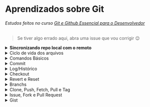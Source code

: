 # Aprendizados sobre Git
###### Estudos feitos no curso [Git e Github Essencial para o Desenvolvedor](https://www.udemy.com/course/curso-de-git-e-github-essencial/)
> Se tiver algo errado aqui, abra uma issue que vou corrigir :wink:

<details><summary><strong>Sincronizando repo local com o remoto</strong></summary>

- Crie o repositório no próprio Github, é bem fácil. Depois na sua máquina, entre na sua pasta de repositórios. No terminal digite:  
  **`git clone UrlDoRepo`**  
  **`cd Repo`**  
  **`git config user.name ""`**  
  **`git config user.email ""`**  
  **`touch <algum arquivo>`**  
  **`git add <o arquivo criado>`**  
  **`git commit -m ""`**  
  **`git push -u origin main`**  

  - Então vai pedir username e senha ou **token** se você tem 2FA
  
  *(só rode o comando abaixo se estiver em máquina pessoal)*
  
  **`git config credential.helper store`** pra guardar as credenciais, senão vai ter que colocar login e senha em todo push 
    
- Sempre que mudar algo como username ou nome do repo, entre na pasta .git e faça as alterações no arquivo config, de cada repo.

</details>

<details><summary>Ciclo de vida dos arquivos</summary>

- **Untracked:** estados em que todos arquivos iniciam. Quando não está rastreado, sincronizado no repo local, no Git.
- **Tracked:** quando o arquivo está rastreado pelo Git, está sob o controle de versionamento.
- **Modified:** quando modifica um arquivo já rastreado. O Git te avisa que precisa atualizar o rastreamento.
- **Staged:** quando o arquivo está pronto pro commit.

</details>

<details><summary>Comandos Básicos</summary>

- **`history -c`** --> Apagar histórico do terminal git/linux.
  - Apagar de forma mais completa: **`cat /dev/null > ~/.bash_history && history -c`**
- **`git init`** --> Inicializar um repositório.

- **`git status`** --> Checar o estado dos arquivos do repo.

- **`.gitignore`** --> Bem auto explicativo, é um arquivo em que você coloca arquivos/diretórios/etc, que você quer que o git ignore. Normalmente usado pra banco de dados, lógica de negócios, autenticações, etc.
  - Para arquivos, coloque o arquivo e extensão, exemplo **`video.mp4`** **`db.sqlite`** etc
  - Para ignorar vários arquivos com a mesma extensão, use **\*** e a extensão, exemplo **`*.sqlite3`**
  - Para diretórios, coloque **\*\*** e o nome do diretório, exemplo **`**videos`** **`**database`**

- **`git config user.name ""`** --> configurar seu nome de usuário.

- **`git config user.email ""`** --> configurar email do usuário.
  - Se estiver numa máquina pessoal, de uso exclusivo, utilize **`--global`** depois do **`config`** para que todos projetos comecem com essa configuração padrão.

- **`git add`** seguido do nome e extensão do arquivo, para adicionar arquivos ao monitoramento do git. **Também** é usado quando você modifica um arquivo.

- **`git add .`** --> diz pro git tanto pra adicionar arquivos novos pro monitoramento, quanto pra monitorar os modificados.

- **`git mv arquivo1.extensao arquivo2.extensao`** --> renomeia arquivos. Serve pra diretórios também. Certifique-se de estar no dir correto, e usar **`git mv ./pasta1/ ./pasta2/`**
  > Por que fazer isso pelo git e não pelo terminal normal? Porque quando você faz isso, na verdade o arquivo anterior é apagado, e é criado um nome arquivo, com mesmo conteúdo mas nome diferente. Você tem que adicionar novamente o arquivo, com o novo nome, ao rastreio do Git, e também tem que adicionar o arquivo deletado (??wtf??) com o nome antigo.

  > Renomeando pelo próprio git, o arquivo só muda o nome mesmo, continua rastreado, pronto pro commit. Muito menos dor de cabeça.

- **`git rm arquivo.extensao`** --> deletar arquivo. **`git rm -rf pasta/`** --> deletar diretório
  > Mas preste atenção, só pode excluir um diretório ou arquivo que já esteja sendo tracked pelo Git, do contrário vai dar erro, pois pra ele "não existe". Ah, e diretórios vazios não são sequer enxergados pelo Git, ele nem dá algum aviso. E portanto não dá pra remover, são untracked.

- **`git diff`** vem de difference, mostra as diferenças de um estado pro outro, de um commit pro que virá.
  - Você tem que adicionar algo amais, exemplo **`git diff --staged`** para verificar diferença do anterior pro atual.
  - **`git diff hash`** --> verificar a diferença com um commit especifico.
  - **`git diff hash..hash`** para ver a diferença de um commit **até** o outro.

</details>

<details><summary>Commit</summary>

- Um commit é tipo um snapshot do arquivo/algoritmo que está desenvolvendo. É um "okay" pro repo local e informa que o arquivo está pronto para ir pro repo remoto.
  - **`git commit -m ""`** onde **-m** significa a mensagem que aparecerá no commit.

- Sempre que você fizer um commit, irá gerar um hash id, um identificador, exemplo **`[main 9da4dd5]`**

- Quando esquecer de mandar certas mudanças pro mesmo commit, ou esquecer arquivos, etc, **antes do push**, você pode usar **`git commit --amend -m "mensagem"`** para fazer essas adições ao último commit.

- Quando você adiciona um arquivo, deixa ele tracked, mas se arrepende, quer remover do track do Git, **`git restore --staged <file>`**

</details>

<details><summary>Log/Histórico</summary>

- **`git log`** mostra o log de commits, autor, email, timestamp e hash.
  - Quando tem muitos commits, ele reduz a visão no terminal.
  - Você pode usar **`/`** e digitar conteúdo da mensagem do commit para procurar. **`b`** para voltar. **`q`** para sair.
  - (se você quiser fazer com que ele pare de reduzir o log, use **`git config core.pager cat`**
  - (se quiser que volte ao normal, use **`git config core.pager less`**
  - (Lembrando que são configs locais, se quiser de forma global utilize **`--global`** depois do **`config`**)

- Você pode usar **-** e um número, para informar os últimos commits que quer ver, Ex: **`git log -2`**

- **`git log --oneline`** mostra as informações de forma reduzida, o hash e mensagem. Inclusive pode combinar isso com o de cima.

- Você pode procurar por datas, exemplo: **`git log --before="2020-12-13" | git log --after="2020-12-10" | git log --after="2020-12-01" --before="2020-12-12" | git log --since="7 days ago"` |** (Lembrando que também pode mesclar com o ante anterior).

- Pode pesquisar pelo autor do commit **`git log --author="Gustavo"`**

</details>

<details><summary>Checkout</summary>

> Através do hash id, conseguimos desafazer mudanças. Lembre-se que um commit é um snapshot, uma foto do projeto, você pode entrar naquela foto e voltar pro momento, igual Life is Strange.

- **`git checkout`** e o hash id, exemplo **`0e1b5fa`**

- Se você só quiser checar algo e voltar pro futuro, ou se arrepender, pode usar **`git checkout main`**

- Quando se arrepender de uma mudança em um arquivo, tiver feito merda, **antes dele estar add, monitorado**, pode usar **`git checkout <file>`** que o arquivo voltará ao estado do último commit feito.

- Pra fazer isso com todo projeto: **`git reset HEAD --hard`**

- Para fazer isso, depois de ter commitado, (você irá voltar todo projeto pro último commit) **`git reset HEAD^ --hard`**

- Para voltar todos arquivos pro estado original, do último commit, antes de estarem tracked, **`git checkout -- .`**

- Para fazer isso com apenas um arquivo **`git checkout -- <filename>`**

- Para fazer isso depois do arquivos estarem tracked: **`git checkout HEAD -- .`**

- Para fazer isso com apenas um arquivo **`git checkout HEAD -- <filename>`**

</details>

<details><summary>Revert e Reset</summary>

- **Revert**: não desfaz um commit, ele reverte o que foi feito e criando um novo commit. Reverte. **`git revert <HashDoCommit>`**
  - Não esqueça de dar o **push** pro commit ir pro bare.

- **Reset:** remove commits. **`git reset HEAD~1`**
  - **`git push -f -u origin main`**

</details>

<details><summary>Branchs</summary>

> Quando você cria um projeto no git, você tem seu **branch main**, que seria o **tronco** da árvore. É perigoso ficar commitando no tronco, pois se fizer algo errado, vai estragar toda árvore. Por isso você tem o conceito de **branchs secundárias**, que seriam os **galhos**, as **ramificações**. Então você está lá desenvolvendo certa **feature** do projeto, se ela der errado, você simplesmente joga o galho fora, corta ele. Mas se der certo, você faz um **merge**, **junta** o galho ao tronco, junta a branch secundária com a feature para a branch main.

- **`git branch`** retorna quantas branchs existem e em qual branch você está (em verde e com um asterisco *) 

- Para criar uma branch é bem simples **`git branch NomeDaBranch`**

- Alternar entre branchs --> **`git checkout NomeDaBranch`**
  - (Se você quiser economizar tempo, pode criar e já alternar pra branch, com um comando só: **`git checkout -b NomeDaBranch`**)

- Excluir uma branch --> **`git branch -d NomeDaBranch`** 
  - Se a branch que vai ser excluída não foi fundida com outra em algum momento, o git vai perguntar se quer mesmo excluir, aí tem que rodar o mesmo comando, mas em caps o **`-D`**

- Pra dar um **merge** você alterna pra branch que vai *absorver a outra* (normalmente a main) e digita **`git merge NomeDaBranchAbsorvida`**
  - (Lembrando que após o merge, a branch absorvida não desaparece, ela continua viva e independente). Ah, e quando tal branch recebe o merge, ela absorve também os commit feitos, todo log etc

- **Rebase** faz quase a mesma coisa que **merge**, mas deixa os commits em ordem, reoorganiza a ordem de todos commits do projeto. **`git rebase NomeDaBranch`**
  - Não é super indicado, principalmente em pair programming e em empresa. É até legal para projetos pessoais, mas melhor não usar.

</details>

<details><summary>Clone, Push, Fetch, Pull e Tag</summary>

- Pra clonar um repositório --> **`git clone urlDoRepo .`** (o ponto indica pra clonar dentro do repo que está)
  - Depois de clonar, entre no repo e configure seu usuário.

- O **push** "empurra" pro repo remoto, o bare. **`git push -u origin main`** --> envia seus commits pro repo central

- O **fetch** baixa os arquivos, mas sem trackear. **`git fetch`** aí depois tem que usar o git rebase pro arquivo organizar os arquivos e commits **`git rebase`**
  - Método menos utilizado.

- O **pull** faz isso acima em uma tacada só **`git pull origin main`** (vai abrir um editor de código, só digitar ^O + enter + ^X)

- A **tag** é um estado da aplicação, como se fosse um release, a versão. **`git tag versaoTal`**
  - Mas por enquanto isso só está no repo local. Para mandar pro repo remoto, para que todos users saibam da release **`git push origin versaoTal`**
  - Inclusive, você pode alternar para tags, para "dar uma olhada", igual faz em branchs. **`git checkout versaoTal`**
  - Você pode usar isso pra criar uma branch a partir de tal tag, tpo pra corrigir bugs de tal versão, etc. **`git switch -c <new-branch-name>`**

- **Bare repository**: Significa repositório central, remoto. Lembrando que o git é descentralizado, mas é comum que tenhamos um repositório central, ainda mais quando trabalhamos em equipe.

</details>

<details><summary>Issue, Fork e Pull Request</summary>

- **Issue:** quando uma pessoa acha um problema em um projeto seu, pode reportar uma **issue**. Você também pode fazer isso com os outros. Mas quando reportar uma issue, pesquise bem antes, pra não criar uma que já foi resolvida.
  - Dá pra fechar uma issue no commit, dentro da mensagem dele, no final coloque **`Closes #IssueID`**

- **Fork:** normalmente você forka um projeto pra resolver uns bugs ou melhorar e dar pull request, ou também quando quer criar algo novo com base naquele.

- **Pull request:** é uma requisição para que o owner aceite as alterações feitas no se fork para o bare. Você também pode passar no título do pull request **`Closes #IssueID`** para que além de aceitar, fechar uma issue dele.
  - É uma boa prática ao invés de dar um merge com pull request, você dar um fetch (lembrando que o fetch baixa mas sem fundir), pra testar se realmente está tudo certo.  **`git fetch origin pull/IdPullRequest/head:NomeDaBranch`**
  - Aí você olha o log, verifica o arquivo mexido, se está legal. E então vai no github e confirma o merge do pull request.

</details>

<details><summary>Gist</summary>

Pequenos trechos de códigos que você cria pra você mesmo ou outras pessoas. Snippets.

Para usar facilmente com frequência.

Permite o compartilhamento de pequenos trechos de código. Há também quem use o Gist para receber feedbacks daquele código específico. Também pode publicar parte do seu código e usar o plugin do Gist para mostrar seu código em sites, fóruns e outros locais. Para isso, só precisa publicar o código (depois de logar no GitHub) e clicar em “Show Embed” e ele lhe mostrará um código javascript para colar onde quiser. Onde você colar o javascript vai aparecer uma caixinha bonitinha com o trecho de código e um link para o seu Gist. Alterando seu Gist, todos os lugares onde você publicou seu código serão alterados ao mesmo tempo.

</details>
